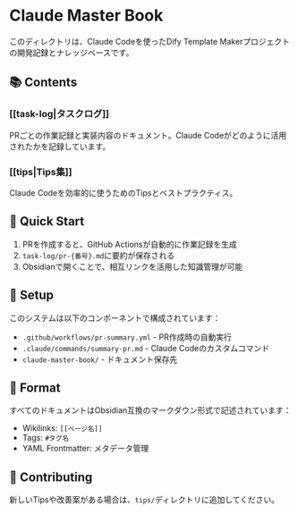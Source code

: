 # Claude Master Book

このディレクトリは、Claude Codeを使ったDify Template Makerプロジェクトの開発記録とナレッジベースです。

## 📚 Contents

### [[task-log|タスクログ]]
PRごとの作業記録と実装内容のドキュメント。Claude Codeがどのように活用されたかを記録しています。

### [[tips|Tips集]]
Claude Codeを効率的に使うためのTipsとベストプラクティス。

## 🚀 Quick Start

1. PRを作成すると、GitHub Actionsが自動的に作業記録を生成
2. `task-log/pr-{番号}.md`に要約が保存される
3. Obsidianで開くことで、相互リンクを活用した知識管理が可能

## 🔧 Setup

このシステムは以下のコンポーネントで構成されています：

- `.github/workflows/pr-summary.yml` - PR作成時の自動実行
- `.claude/commands/summary-pr.md` - Claude Codeのカスタムコマンド
- `claude-master-book/` - ドキュメント保存先

## 📝 Format

すべてのドキュメントはObsidian互換のマークダウン形式で記述されています：

- Wikilinks: `[[ページ名]]`
- Tags: `#タグ名`
- YAML Frontmatter: メタデータ管理

## 🤝 Contributing

新しいTipsや改善案がある場合は、`tips/`ディレクトリに追加してください。
